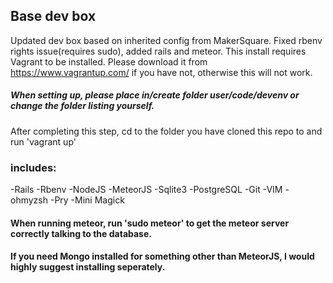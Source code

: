 ## Base dev box
Updated dev box based on inherited config from MakerSquare. Fixed rbenv rights issue(requires sudo), added rails and meteor. This install requires Vagrant to be installed. Please download it from https://www.vagrantup.com/ if you have not, otherwise this will not work.

##### When setting up, please place in/create folder user/code/devenv or change the folder listing yourself.

After completing this step, cd to the folder you have cloned this repo to and run 'vagrant up'

### includes:
-Rails
-Rbenv
-NodeJS
-MeteorJS
-Sqlite3
-PostgreSQL
-Git
-VIM
-ohmyzsh
-Pry
-Mini Magick

#### When running meteor, run 'sudo meteor' to get the meteor server correctly talking to the database.
#### If you need Mongo installed for something other than MeteorJS, I would highly suggest installing seperately.
